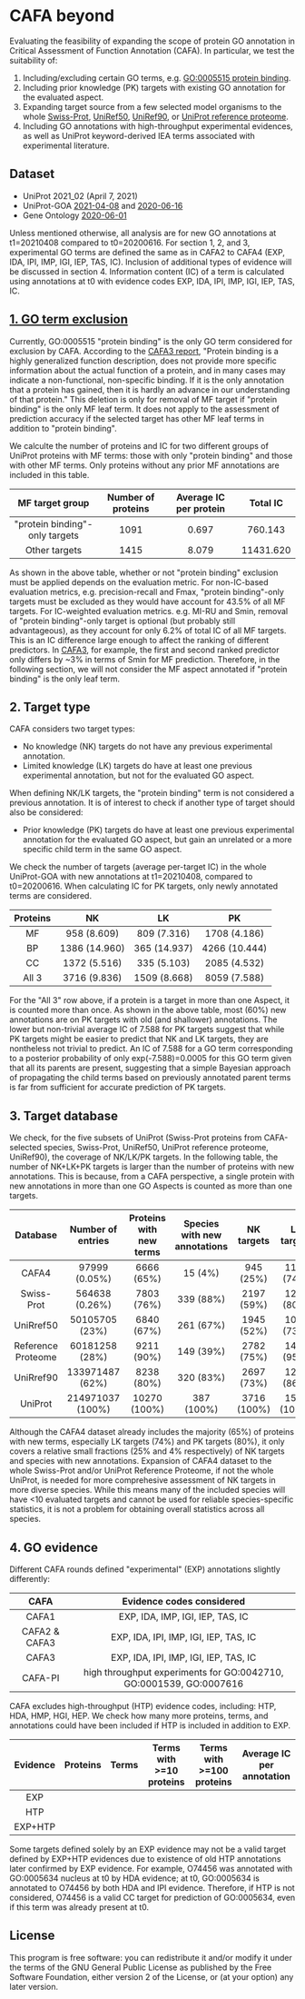 # CAFA beyond #
Evaluating the feasibility of expanding the scope of protein GO annotation in Critical Assessment of Function Annotation (CAFA).
In particular, we test the suitability of:
1. Including/excluding certain GO terms, e.g. [GO:0005515 protein binding](https://www.ebi.ac.uk/QuickGO/term/GO:0005515).
2. Including prior knowledge (PK) targets with existing GO annotation for the evaluated aspect.
3. Expanding target source from a few selected model organisms to the whole [Swiss-Prot](https://www.uniprot.org/uniprot/?query=reviewed:yes), [UniRef50](https://www.uniprot.org/uniref/?query=&fil=identity:0.5), [UniRef90](https://www.uniprot.org/uniref/?query=&fil=identity:0.9), or [UniProt reference proteome](https://www.uniprot.org/uniprot/?query=proteome%3a(reference%3ayes)).
4. Including GO annotations with high-throughput experimental evidences, as well as UniProt keyword-derived IEA terms associated with experimental literature.

## Dataset ##
* UniProt 2021_02 (April 7, 2021)
* UniProt-GOA [2021-04-08](ftp://ftp.ebi.ac.uk/pub/databases/GO/goa/old/UNIPROT/goa_uniprot_all.gpa.203.gz) and [2020-06-16](ftp://ftp.ebi.ac.uk/pub/databases/GO/goa/old/UNIPROT/goa_uniprot_all.gaf.198.gz)
* Gene Ontology [2020-06-01](http://release.geneontology.org/2020-06-01/ontology/go-basic.obo)

Unless mentioned otherwise, all analysis are for new GO annotations at t1=20210408 compared to t0=20200616. For section 1, 2, and 3, experimental GO terms are defined the same as in CAFA2 to CAFA4 (EXP, IDA, IPI, IMP, IGI, IEP, TAS, IC). Inclusion of additional types of evidence will be discussed in section 4. Information content (IC) of a term is calculated using annotations at t0 with evidence codes EXP, IDA, IPI, IMP, IGI, IEP, TAS, IC.

## [1. GO term exclusion](1_exclude_protein_binding/) ##

Currently, GO:0005515 "protein binding" is the only GO term considered for exclusion by CAFA. According to the [CAFA3 report](http://dx.doi.org/10.1186/s13059-019-1835-8), "Protein binding is a highly generalized function description, does not provide more specific information about the actual function of a protein, and in many cases may indicate a non-functional, non-specific binding. If it is the only annotation that a protein has gained, then it is hardly an advance in our understanding of that protein." This deletion is only for removal of MF target if "protein binding" is the only MF leaf term. It does not apply to the assessment of prediction accuracy if the selected target has other MF leaf terms in addition to "protein binding".

We calculte the number of proteins and IC for two different groups of UniProt proteins with MF terms: those with only "protein binding" and those with other MF terms.
Only proteins without any prior MF annotations are included in this table.

| MF target group                | Number of proteins | Average IC per protein | Total IC  |
| :--:                           |  :--:              |  :--:                  |  :--:     |
| "protein binding"-only targets |  1091              |  0.697                 |   760.143 |
| Other targets                  |  1415              |  8.079                 | 11431.620 |

As shown in the above table, whether or not "protein binding" exclusion must be applied depends on the evaluation metric.
For non-IC-based evaluation metrics, e.g. precision-recall and Fmax, "protein binding"-only targets must be excluded as they would have account for 43.5% of all MF targets.
For IC-weighted evaluation metrics. e.g. MI-RU and Smin, removal of "protein binding"-only target is optional (but probably still advantageous), as they account for only 6.2% of total IC of all MF targets. This is an IC difference large enough to affect the ranking of different predictors. In [CAFA3](https://genomebiology.biomedcentral.com/articles/10.1186/s13059-019-1835-8/figures/4), for example, the first and second ranked predictor only differs by ~3% in terms of Smin for MF prediction. Therefore, in the following section, we will not consider the MF aspect annotated if "protein binding" is the only leaf term.

## 2. Target type ##

CAFA considers two target types:
* No knowledge (NK) targets do not have any previous experimental annotation.
* Limited knowledge (LK) targets do have at least one previous experimental annotation, but not for the evaluated GO aspect.

When defining NK/LK targets, the "protein binding" term is not considered a previous annotation.
It is of interest to check if another type of target should also be considered:
* Prior knowledge (PK) targets do have at least one previous experimental annotation for the evaluated GO aspect, but gain an unrelated or a more specific child term in the same GO aspect.

We check the number of targets (average per-target IC) in the whole UniProt-GOA with new annotations at t1=20210408, compared to t0=20200616. When calculating IC for PK targets, only newly annotated terms are considered.

| Proteins  |      NK       |      LK       |     PK        |
| :--:      |     :--:      |     :--:      |     :--:      |
| MF        |  958  (8.609) |  809  (7.316) | 1708  (4.186) |
| BP        | 1386 (14.960) |  365 (14.937) | 4266 (10.444) |
| CC        | 1372  (5.516) |  335  (5.103) | 2085  (4.532) |
| All 3     | 3716  (9.836) | 1509  (8.668) | 8059  (7.588) |

For the "All 3" row above, if a protein is a target in more than one Aspect, it is counted more than once.
As shown in the above table, most (60%) new annotations are on PK targets with old (and shallower) annotations.
The lower but non-trivial average IC of 7.588 for PK targets suggest that while PK targets might be easier to predict that NK and LK targets, they are nontheless not trivial to predict. An IC of 7.588 for a GO term corresponding to a posterior probability of only exp(-7.588)=0.0005 for this GO term given that all its parents are present, suggesting that a simple Bayesian approach of propagating the child terms based on previously annotated parent terms is far from sufficient for accurate prediction of PK targets.

## 3. Target database ##

We check, for the five subsets of UniProt (Swiss-Prot proteins from CAFA-selected species, Swiss-Prot, UniRef50, UniProt reference proteome, UniRef90), the coverage of NK/LK/PK targets.
In the following table, the number of NK+LK+PK targets is larger than the number of proteins with new annotations. This is because, from a CAFA perspective, a single protein with new annotations in more than one GO Aspects is counted as more than one targets.

| Database           | Number of entries | Proteins with new terms | Species with new annotations | NK targets  | LK targets  | PK targets  |
|   :--:             |  :--:             | :--:                    | :--:                         | :--:        | :--:        | :--:        |
| CAFA4              |     97999 (0.05%) | 6666   (65%)            |  15   (4%)                   |  945  (25%) | 1114  (74%) | 6485  (80%) |
| Swiss-Prot         |    564638 (0.26%) | 7803   (76%)            | 339  (88%)                   | 2197  (59%) | 1208  (80%) | 6925  (86%) |
| UniRref50          |  50105705   (23%) | 6840   (67%)            | 261  (67%)                   | 1945  (52%) | 1097  (73%) | 5942  (74%) |
| Reference Proteome |  60181258   (28%) | 9211   (90%)            | 149  (39%)                   | 2782  (75%) | 1436  (95%) | 7548  (94%) |
| UniRref90          | 133971487   (62%) | 8238   (80%)            | 320  (83%)                   | 2697  (73%) | 1297  (86%) | 6820  (85%) |
| UniProt            | 214971037  (100%) | 10270 (100%)            | 387 (100%)                   | 3716 (100%) | 1509 (100%) | 8059 (100%) |

Although the CAFA4 dataset already includes the majority (65%) of proteins with new terms, especially LK targets (74%) and PK targets (80%), it only covers a relative small fractions (25% and 4% respectively) of NK targets and species with new annotations. Expansion of CAFA4 dataset to the whole Swiss-Prot and/or UniProt Reference Proteome, if not the whole UniProt, is needed for more comprehesive assessment of NK targets in more diverse species. While this means many of the included species will have <10 evaluated targets and cannot be used for reliable species-specific statistics, it is not a problem for obtaining overall statistics across all species.

## 4. GO evidence ##

Different CAFA rounds defined "experimental" (EXP) annotations slightly differently:

| CAFA          | Evidence codes considered                                          |
| :--:          | :--:                                                               |
| CAFA1         | EXP, IDA,      IMP, IGI, IEP, TAS, IC                              |
| CAFA2 & CAFA3 | EXP, IDA, IPI, IMP, IGI, IEP, TAS, IC                              |
| CAFA3         | EXP, IDA, IPI, IMP, IGI, IEP, TAS, IC                              |
| CAFA-PI       | high throughput experiments for GO:0042710, GO:0001539, GO:0007616 |

CAFA excludes high-throughput (HTP) evidence codes, including: HTP, HDA, HMP, HGI, HEP. We check how many more proteins, terms, and annotations could have been included if HTP is included in addition to EXP.

| Evidence | Proteins | Terms | Terms with >=10 proteins | Terms with >=100 proteins | Average IC per annotation |
| :--:     | :--:     | :--:  | :--:                     |  :--:                     |  :--:                     |
| EXP      |          |       |                          |                           |                           |
| HTP      |          |       |                          |                           |                           |
| EXP+HTP  |          |       |                          |                           |                           |

Some targets defined solely by an EXP evidence may not be a valid target defined by EXP+HTP evidences due to existence of old HTP annotations later confirmed by EXP evidence. For example, O74456 was annotated with GO:0005634 nucleus at t0 by HDA evidence; at t0, GO:0005634 is annotated to O74456 by both HDA and IPI evidence. Therefore, if HTP is not considered, O74456 is a valid CC target for prediction of GO:0005634, even if this term was already present at t0.

## License ##

This program is free software: you can redistribute it and/or modify it under
the terms of the GNU General Public License as published by the Free Software
Foundation, either version 2 of the License, or (at your option) any later
version.
